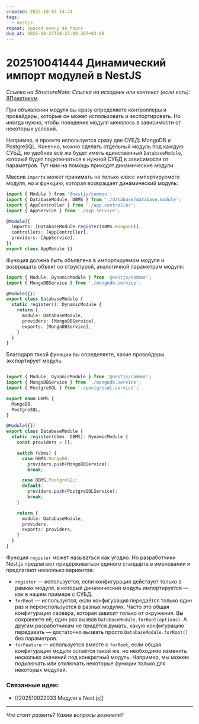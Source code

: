 ```yaml
---
created: 2025-10-04 14:44
tags:
  - nestjs
repeat: spaced every 48 hours
due_at: 2025-10-27T10:27:09.207+03:00
---
```

# 202510041444 Динамический импорт модулей в NestJS

*Ссылка на StructureNote:*
*Ссылка на исходник или контекст (если есть):* [ЯПрактикум](https://practicum.yandex.ru/trainer/backend-nodejs/lesson/c5752da6-232b-4382-b391-e71e86011c66/task/f5659b35-9bbb-4853-b6da-9b952816b6c5/?hideTheory=1)

При объявлении модуля вы сразу определяете контроллеры и провайдеры, которые он может использовать и экспортировать. Но иногда нужно, чтобы поведение модуля менялось в зависимости от некоторых условий.

Например, в проекте используется сразу две СУБД: MongoDB и PostgreSQL. Конечно, можно сделать отдельный модуль под каждую СУБД, но удобнее всё же будет иметь единственный `DatabaseModule`, который будет подключаться к нужной СУБД в зависимости от параметров. Тут нам на помощь приходят динамические модули.

Массив `imports` может принимать не только класс импортируемого модуля, но и функцию, которая возвращает динамический модуль:

```ts
import { Module } from '@nestjs/common';
import { DatabaseModule, DBMS } from './database/database.module';
import { AppController } from './app.controller';
import { AppService } from './app.service';

@Module({
  imports: [DatabaseModule.register(DBMS.MongoDB)],
  controllers: [AppController],
  providers: [AppService],
})
export class AppModule {}
```

Функция должна быть объявлена в импортируемом модуле и возвращать объект со структурой, аналогичной параметрам модуля:

```ts
import { Module, DynamicModule } from '@nestjs/common';
import { MongoDBService } from './mongodb.service';

@Module({})
export class DatabaseModule {
  static register(): DynamicModule {
    return {
      module: DatabaseModule,
      providers: [MongoDBService],
      exports: [MongoDBService],
    }
  }
}
```

Благодаря такой функции вы определяете, какие провайдеры экспортирует модуль:

```ts

import { Module, DynamicModule } from '@nestjs/common';
import { MongoDBService } from './mongodb.service';
import { PostgreSQL } from './postgresql.service';

export enum DBMS {
  MongoDB,
  PostgreSQL,
}

@Module({})
export class DatabaseModule {
  static register(dbms: DBMS): DynamicModule {
    const providers = [];

    switch (dbms) {
      case DBMS.MongoDB:
        providers.push(MongoDBService);
        break;

      case DBMS.PostgreSQL:
      default:
        providers.push(PostgreSQLService);
        break;
    }

    return {
      module: DatabaseModule,
      providers,
      exports: providers,
    }
  }
}
```

Функция `register` может называться как угодно. Но разработчики Nest.js предлагают придерживаться единого стандарта в именовании и предлагают несколько вариантов:

- `register` — используется, если конфигурация действует только в рамках модуля, в который динамический модуль импортируется — как в нашем примере с СУБД.
- `forRoot` — используется, если конфигурация передаётся только один раз и переиспользуется в разных модулях. Часто это общая конфигурация сервера, которая зависит только от окружения. Вы сохраняете её, один раз вызвав `DatabaseModule.forRoot(options)`. А другим разработчикам не придётся думать, какую конфигурацию передавать — достаточно вызвать просто `DatabaseModule.forRoot()` без параметров.
- `forFeature` — используется вместе с `forRoot`, если общая конфигурация модуля остаётся такой же, но необходимо изменить несколько значений под конкретный модуль. Например, мы можем подключать или отключать некоторые функции только для некоторых модулей.

### Связанные идеи:

* [[202510022033 Модули в Nest.js]]

---

*Что стоит развить? Какие вопросы возникли?*
